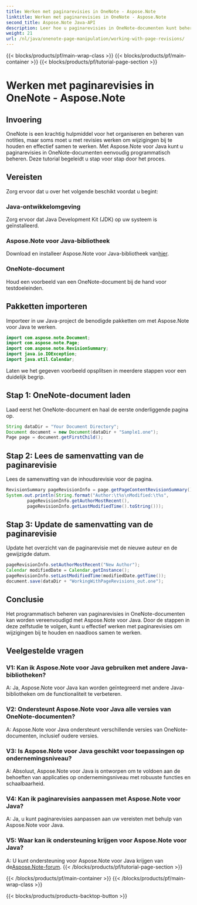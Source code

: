```yaml
---
title: Werken met paginarevisies in OneNote - Aspose.Note
linktitle: Werken met paginarevisies in OneNote - Aspose.Note
second_title: Aspose.Note Java-API
description: Leer hoe u paginarevisies in OneNote-documenten kunt beheren met Aspose.Note voor Java. Biedt een stapsgewijze handleiding voor effectief bijhouden van revisies en samenwerking.
weight: 21
url: /nl/java/onenote-page-manipulation/working-with-page-revisions/
---
```


{{< blocks/products/pf/main-wrap-class >}}
{{< blocks/products/pf/main-container >}}
{{< blocks/products/pf/tutorial-page-section >}}

# Werken met paginarevisies in OneNote - Aspose.Note

## Invoering

OneNote is een krachtig hulpmiddel voor het organiseren en beheren van notities, maar soms moet u met revisies werken om wijzigingen bij te houden en effectief samen te werken. Met Aspose.Note voor Java kunt u paginarevisies in OneNote-documenten eenvoudig programmatisch beheren. Deze tutorial begeleidt u stap voor stap door het proces.

## Vereisten

Zorg ervoor dat u over het volgende beschikt voordat u begint:

### Java-ontwikkelomgeving

Zorg ervoor dat Java Development Kit (JDK) op uw systeem is geïnstalleerd.

### Aspose.Note voor Java-bibliotheek

Download en installeer Aspose.Note voor Java-bibliotheek van[hier](https://releases.aspose.com/note/java/).

### OneNote-document

Houd een voorbeeld van een OneNote-document bij de hand voor testdoeleinden.

## Pakketten importeren

Importeer in uw Java-project de benodigde pakketten om met Aspose.Note voor Java te werken.

```java
import com.aspose.note.Document;
import com.aspose.note.Page;
import com.aspose.note.RevisionSummary;
import java.io.IOException;
import java.util.Calendar;
```

Laten we het gegeven voorbeeld opsplitsen in meerdere stappen voor een duidelijk begrip.

## Stap 1: OneNote-document laden

Laad eerst het OneNote-document en haal de eerste onderliggende pagina op.

```java
String dataDir = "Your Document Directory";
Document document = new Document(dataDir + "Sample1.one");
Page page = document.getFirstChild();
```

## Stap 2: Lees de samenvatting van de paginarevisie

Lees de samenvatting van de inhoudsrevisie voor de pagina.

```java
RevisionSummary pageRevisionInfo = page.getPageContentRevisionSummary();
System.out.println(String.format("Author:\t%s\nModified:\t%s",
        pageRevisionInfo.getAuthorMostRecent(),
        pageRevisionInfo.getLastModifiedTime().toString()));
```

## Stap 3: Update de samenvatting van de paginarevisie

Update het overzicht van de paginarevisie met de nieuwe auteur en de gewijzigde datum.

```java
pageRevisionInfo.setAuthorMostRecent("New Author");
Calendar modifiedDate = Calendar.getInstance();
pageRevisionInfo.setLastModifiedTime(modifiedDate.getTime());
document.save(dataDir + "WorkingWithPageRevisions_out.one");
```

## Conclusie

Het programmatisch beheren van paginarevisies in OneNote-documenten kan worden vereenvoudigd met Aspose.Note voor Java. Door de stappen in deze zelfstudie te volgen, kunt u effectief werken met paginarevisies om wijzigingen bij te houden en naadloos samen te werken.

## Veelgestelde vragen

### V1: Kan ik Aspose.Note voor Java gebruiken met andere Java-bibliotheken?

A: Ja, Aspose.Note voor Java kan worden geïntegreerd met andere Java-bibliotheken om de functionaliteit te verbeteren.

### V2: Ondersteunt Aspose.Note voor Java alle versies van OneNote-documenten?

A: Aspose.Note voor Java ondersteunt verschillende versies van OneNote-documenten, inclusief oudere versies.

### V3: Is Aspose.Note voor Java geschikt voor toepassingen op ondernemingsniveau?

A: Absoluut, Aspose.Note voor Java is ontworpen om te voldoen aan de behoeften van applicaties op ondernemingsniveau met robuuste functies en schaalbaarheid.

### V4: Kan ik paginarevisies aanpassen met Aspose.Note voor Java?

A: Ja, u kunt paginarevisies aanpassen aan uw vereisten met behulp van Aspose.Note voor Java.

### V5: Waar kan ik ondersteuning krijgen voor Aspose.Note voor Java?

 A: U kunt ondersteuning voor Aspose.Note voor Java krijgen van de[Aspose.Note-forum](https://forum.aspose.com/c/note/28).
{{< /blocks/products/pf/tutorial-page-section >}}

{{< /blocks/products/pf/main-container >}}
{{< /blocks/products/pf/main-wrap-class >}}

{{< blocks/products/products-backtop-button >}}
